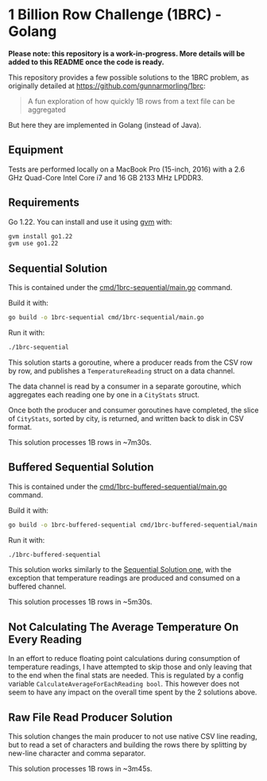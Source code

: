 # 1 Billion Row Challenge (1BRC) - Golang

**Please note: this repository is a work-in-progress. More details will be added to this README once the code is ready.**

This repository provides a few possible solutions to the 1BRC problem, as originally detailed at https://github.com/gunnarmorling/1brc:

> A fun exploration of how quickly 1B rows from a text file can be aggregated

But here they are implemented in Golang (instead of Java).

## Equipment

Tests are performed locally on a MacBook Pro (15-inch, 2016) with a 2.6 GHz Quad-Core Intel Core i7 and 16 GB 2133 MHz LPDDR3.

## Requirements

Go 1.22. You can install and use it using [gvm](https://github.com/moovweb/gvm) with:

```bash
gvm install go1.22
gvm use go1.22
```

## Sequential Solution

This is contained under the [cmd/1brc-sequential/main.go](cmd/1brc-sequential/main.go) command.

Build it with:

```bash
go build -o 1brc-sequential cmd/1brc-sequential/main.go
```

Run it with:

```bash
./1brc-sequential
```

This solution starts a goroutine, where a producer reads from the CSV row by row, and publishes a `TemperatureReading` struct on a data channel.

The data channel is read by a consumer in a separate goroutine, which aggregates each reading one by one in a `CityStats` struct.

Once both the producer and consumer goroutines have completed, the slice of `CityStats`, sorted by city, is returned, and written back to disk in CSV format.

This solution processes 1B rows in ~7m30s.

## Buffered Sequential Solution

This is contained under the [cmd/1brc-buffered-sequential/main.go](cmd/1brc-buffered-sequential/main.go) command.

Build it with:

```bash
go build -o 1brc-buffered-sequential cmd/1brc-buffered-sequential/main.go
```

Run it with:

```bash
./1brc-buffered-sequential
```

This solution works similarly to the [Sequential Solution one](#sequential-solution), with the exception that temperature readings are produced and consumed on a buffered channel.

This solution processes 1B rows in ~5m30s.

## Not Calculating The Average Temperature On Every Reading

In an effort to reduce floating point calculations during consumption of temperature readings, I have attempted to skip those and only leaving that to the end when the final stats are needed. This is regulated by a config variable `CalculateAverageForEachReading bool`. This however does not seem to have any impact on the overall time spent by the 2 solutions above.

## Raw File Read Producer Solution

This solution changes the main producer to not use native CSV line reading, but to read a set of characters and building the rows there by splitting by new-line character and comma separator.

This solution processes 1B rows in ~3m45s.
